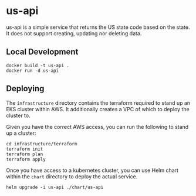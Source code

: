 # us-api

us-api is a simple service that returns the US state code based on the state. It
does not support creating, updating nor deleting data.

## Local Development

```
docker build -t us-api .
docker run -d us-api
```

## Deploying

The `infrastructure` directory contains the terraform required to stand up an
EKS cluster within AWS. It additionally creates a VPC of which to deploy the cluster
to.

Given you have the correct AWS access, you can run the following to stand up a cluster:

```
cd infrastructure/terraform
terraform init
terraform plan
terraform apply
```

Once you have access to a kubernetes cluster, you can use Helm chart within the `chart` directory to deploy the actual service.

```
helm upgrade -i us-api ./chart/us-api
```

